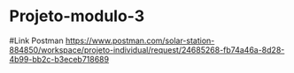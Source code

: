 # Projeto-modulo-3
#Link Postman https://www.postman.com/solar-station-884850/workspace/projeto-individual/request/24685268-fb74a46a-8d28-4b99-bb2c-b3eceb718689

